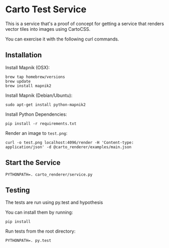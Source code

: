 # Carto Test Service #
This is a service that's a proof of concept for getting a service that
renders vector tiles into images using CartoCSS.

You can exercise it with the following curl commands.

## Installation ##
Install Mapnik (OSX):
```
brew tap homebrew/versions
brew update
brew install mapnik2
```

Install Mapnik (Debian/Ubuntu):
```
sudo apt-get install python-mapnik2
```

Install Python Dependencies:
```
pip install -r requirements.txt
```

Render an image to `test.png`:
```
curl -o test.png localhost:4096/render -H 'Content-type: application/json' -d @carto_renderer/examples/main.json
```

## Start the Service ##
```
PYTHONPATH=. carto_renderer/service.py
```

## Testing ##
The tests are run using py.test and hypothesis

You can install them by running:
```
pip install 
```

Run tests from the root directory:
```
PYTHONPATH=. py.test
```
